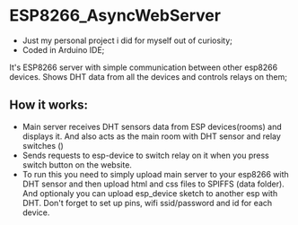 # ESP8266_AsyncWebServer
- Just my personal project i did for myself out of curiosity;
- Coded in Arduino IDE;

It's ESP8266 server with simple communication between other esp8266 devices.
Shows DHT data from all the devices and controls relays on them;

## How it works:
* Main server receives DHT sensors data from ESP devices(rooms) and displays it.
And also acts as the main room with DHT sensor and relay switches ()
* Sends requests to esp-device to switch relay on it when you press switch button on the website.
* To run this you need to simply upload main server to your esp8266 with DHT sensor and then upload
html and css files to SPIFFS (data folder). And optionaly you can upload esp_device sketch to
another esp with DHT. Don't forget to set up pins, wifi ssid/password and id for each device.
